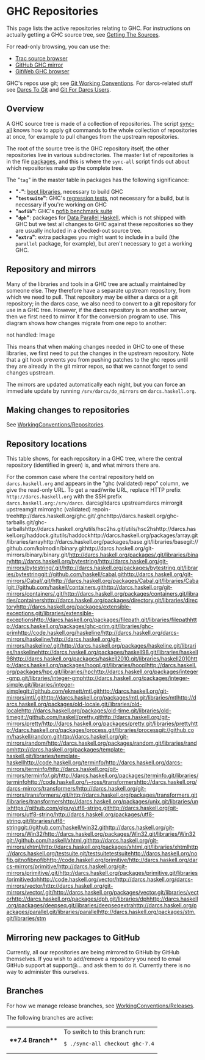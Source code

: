 # GHC Repositories


This page lists the active repositories relating to GHC. For instructions on actually getting a GHC source tree, see [Getting The Sources](building/getting-the-sources).


For read-only browsing, you can use the:

- [ Trac source browser](http://hackage.haskell.org/trac/ghc/browser)
- [ GitHub GHC mirror](http://github.com/ghc/ghc)
- [ GitWeb GHC browser](http://darcs.haskell.org/cgi-bin/gitweb.cgi)


GHC's repos use git; see [Git Working Conventions](working-conventions/git). For darcs-related stuff see [Darcs To Git](darcs-to-git) and [Git For Darcs Users](git-for-darcs-users).

## Overview


A GHC source tree is made of a collection of repositories. The script [sync-all](building/sync-all) knows how to apply git commands to the whole collection of repositories at once, for example to pull changes from the upstream repositories.


The root of the source tree is the GHC repository itself, the other repositories live in various subdirectories. The master list of repositories is in the file [packages](/trac/ghc/browser/ghc/packages), and this is where the `sync-all` script finds out about which repositories make up the complete tree.


The "`tag`" in the master table in packages has the following significance:

- **"`-`"**: [boot libraries](commentary/libraries), necessary to build GHC
- **"`testsuite`"**: GHC's [regression tests](building/running-tests), not necessary for a build, but is necessary if you're working on GHC
- **"`nofib`"**: GHC's [nofib benchmark suite](building/running-no-fib)
- **"`dph`"**: packages for [Data Parallel Haskell](data-parallel), which is not shipped with GHC but we test all changes to GHC against these repositories so they are usually included in a checked-out source tree.
- **"`extra`"**: extra packages you might want to include in a build (the `parallel` package, for example), but aren't necessary to get a working GHC.

## Repository and mirrors


Many of the libraries and tools in a GHC tree are actually maintained by someone else. They therefore have a separate upstream repository, from which we need to pull. That repository may be either a darcs or a git repository; in the darcs case, we also need to convert to a git repository for use in a GHC tree. However, if the darcs repository is on another server, then we first need to mirror it for the conversion program to use. This diagram shows how changes migrate from one repo to another:

not handled: Image


This means that when making changes needed in GHC to one of these libraries, we first need to put the changes in the upstream repository. Note that a git hook prevents you from pushing patches to the ghc repos until they are already in the git mirror repos, so that we cannot forget to send changes upstream.


The mirrors are updated automatically each night, but you can force an immediate update by running `/srv/darcs/do_mirrors` on `darcs.haskell.org`.

## Making changes to repositories


See [WorkingConventions/Repositories](working-conventions/repositories).

## Repository locations

This table shows, for each repository in a GHC tree, where the central repository (identified in green) is, and what mirrors there are.

For the common case where the central repository held on `darcs.haskell.org` and appears in the "ghc (validated) repo" column, we give the read-only URL.  To get a read/write URL, replace HTTP prefix `http://darcs.haskell.org` with the SSH prefix `darcs.haskell.org:/srv/darcs`.
darcsgitdarcs upstreamdarcs mirrorgit upstreamgit mirrorghc (validated) repoin-treehttp://darcs.haskell.org/ghc.git/.ghchttp://darcs.haskell.org/ghc-tarballs.git/ghc-tarballshttp://darcs.haskell.org/utils/hsc2hs.git/utils/hsc2hshttp://darcs.haskell.org/haddock.gitutils/haddockhttp://darcs.haskell.org/packages/array.git/libraries/arrayhttp://darcs.haskell.org/packages/base.git/libraries/basegit://github.com/kolmodin/binary.githttp://darcs.haskell.org/git-mirrors/binary/binary.git/http://darcs.haskell.org/packages/.git/libraries/binaryhttp://darcs.haskell.org/bytestring/http://darcs.haskell.org/git-mirrors/bytestring/.git/http://darcs.haskell.org/packages/bytestring.git/libraries/bytestringgit://github.com/haskell/cabal.githttp://darcs.haskell.org/git-mirrors/Cabal/.git/http://darcs.haskell.org/packages/Cabal.git/libraries/Cabalgit://github.com/haskell/containers.githttp://darcs.haskell.org/git-mirrors/containers/.git/http://darcs.haskell.org/packages/containers.git/libraries/containershttp://darcs.haskell.org/packages/directory.git/libraries/directoryhttp://darcs.haskell.org/packages/extensible-exceptions.git/libraries/extensible-exceptionshttp://darcs.haskell.org/packages/filepath.git/libraries/filepathhttp://darcs.haskell.org/packages/ghc-prim.git/libraries/ghc-primhttp://code.haskell.org/haskeline/http://darcs.haskell.org/darcs-mirrors/haskeline/http://darcs.haskell.org/git-mirrors/haskeline/.git/http://darcs.haskell.org/packages/haskeline.git/libraries/haskelinehttp://darcs.haskell.org/packages/haskell98.git/libraries/haskell98http://darcs.haskell.org/packages/haskell2010.git/libraries/haskell2010http://darcs.haskell.org/packages/hoopl.git/libraries/hooplhttp://darcs.haskell.org/packages/hpc.git/libraries/hpchttp://darcs.haskell.org/packages/integer-gmp.git/libraries/integer-gmphttp://darcs.haskell.org/packages/integer-simple.git/libraries/integer-simplegit://github.com/ekmett/mtl.githttp://darcs.haskell.org/git-mirrors/mtl/.githttp://darcs.haskell.org/packages/mtl.git/libraries/mtlhttp://darcs.haskell.org/packages/old-locale.git/libraries/old-localehttp://darcs.haskell.org/packages/old-time.git/libraries/old-timegit://github.com/haskell/pretty.githttp://darcs.haskell.org/git-mirrors/pretty/http://darcs.haskell.org/packages/pretty.git/libraries/prettyhttp://darcs.haskell.org/packages/process.git/libraries/processgit://github.com/haskell/random.githttp://darcs.haskell.org/git-mirrors/random/http://darcs.haskell.org/packages/random.git/libraries/randomhttp://darcs.haskell.org/packages/template-haskell.git/libraries/template-haskellhttp://code.haskell.org/terminfo/http://darcs.haskell.org/darcs-mirrors/terminfo/http://darcs.haskell.org/git-mirrors/terminfo/.git/http://darcs.haskell.org/packages/terminfo.git/libraries/terminfohttp://code.haskell.org/\~ross/transformershttp://darcs.haskell.org/darcs-mirrors/transformers/http://darcs.haskell.org/git-mirrors/transformers/.git/http://darcs.haskell.org/packages/transformers.git/libraries/transformershttp://darcs.haskell.org/packages/unix.git/libraries/unixhttps://github.com/glguy/utf8-string.githttp://darcs.haskell.org/git-mirrors/utf8-string/http://darcs.haskell.org/packages/utf8-string.git/libraries/utf8-stringgit://github.com/haskell/win32.githttp://darcs.haskell.org/git-mirrors/Win32/http://darcs.haskell.org/packages/Win32.git/libraries/Win32git://github.com/haskell/xhtml.githttp://darcs.haskell.org/git-mirrors/xhtml/http://darcs.haskell.org/packages/xhtml.git/libraries/xhtmlhttp://darcs.haskell.org/testsuite.git/testsuitetestsuitehttp://darcs.haskell.org/nofib.gitnofibnofibhttp://code.haskell.org/primitive/http://darcs.haskell.org/darcs-mirrors/primitive/http://darcs.haskell.org/git-mirrors/primitive/.git/http://darcs.haskell.org/packages/primitive.git/libraries/primitivedphhttp://code.haskell.org/vector/http://darcs.haskell.org/darcs-mirrors/vector/http://darcs.haskell.org/git-mirrors/vector/.git/http://darcs.haskell.org/packages/vector.git/libraries/vectorhttp://darcs.haskell.org/packages/dph.git/libraries/dphhttp://darcs.haskell.org/packages/deepseq.git/libraries/deepseqextrahttp://darcs.haskell.org/packages/parallel.git/libraries/parallelhttp://darcs.haskell.org/packages/stm.git/libraries/stm

## Mirroring new packages to GitHub


Currently, all our repositories are being mirrored to GitHub by GitHub themselves. If you wish to add/remove a repository you need to email GitHub support at support@… and ask them to do it. Currently there is no way to administer this ourselves.

## Branches


For how we manage release branches, see [WorkingConventions/Releases](working-conventions/releases).


The following branches are active:

<table><tr><th>**7.4 Branch**</th>
<td>
To switch to this branch run:

```wiki
$ ./sync-all checkout ghc-7.4
```

</td></tr></table>
